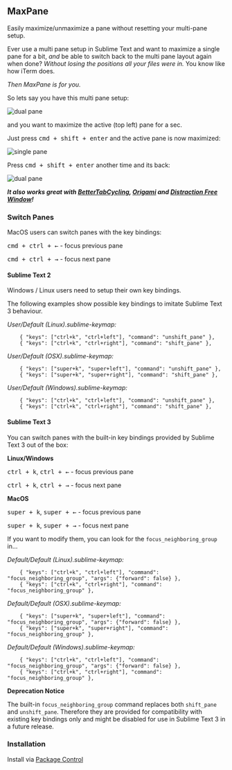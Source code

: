 ## MaxPane

Easily maximize/unmaximize a pane without resetting your multi-pane setup.

Ever use a multi pane setup in Sublime Text and want to maximize a single pane for a bit, *and* be able to switch back to the multi pane layout again when done? *Without losing the positions all your files were in.* You know like how iTerm does.

*Then MaxPane is for you.*

So lets say you have this multi pane setup:

![dual pane](https://raw.github.com/jisaacks/MaxPane/3535650829f9bbb7df2d26428589b9bd47b13591/before.png)

and you want to maximize the active (top left) pane for a sec.

Just press <kbd>cmd + shift + enter</kbd> and the active pane is now maximized:

![single pane](https://raw.github.com/jisaacks/MaxPane/3535650829f9bbb7df2d26428589b9bd47b13591/after.png)

Press <kbd>cmd + shift + enter</kbd> another time and its back:

![dual pane](https://raw.github.com/jisaacks/MaxPane/3535650829f9bbb7df2d26428589b9bd47b13591/before.png)

***It also works great with [BetterTabCycling](https://github.com/ahuff44/sublime-better-tab-cycling), [Origami](https://github.com/SublimeText/Origami) and [Distraction Free Window](https://github.com/aziz/DistractionFreeWindow#changing-layout)!***


### Switch Panes

MacOS users can switch panes with the key bindings:

<kbd>cmd + ctrl + ←</kbd> - focus previous pane

<kbd>cmd + ctrl + →</kbd> - focus next pane


#### Sublime Text 2

Windows / Linux users need to setup their own key bindings.

The following examples show possible key bindings to imitate Sublime Text 3 behaviour.

_User/Default (Linux).sublime-keymap:_

```JS
    { "keys": ["ctrl+k", "ctrl+left"], "command": "unshift_pane" },
    { "keys": ["ctrl+k", "ctrl+right"], "command": "shift_pane" },
```

_User/Default (OSX).sublime-keymap:_

```JS
    { "keys": ["super+k", "super+left"], "command": "unshift_pane" },
    { "keys": ["super+k", "super+right"], "command": "shift_pane" },
```

_User/Default (Windows).sublime-keymap:_

```JS
    { "keys": ["ctrl+k", "ctrl+left"], "command": "unshift_pane" },
    { "keys": ["ctrl+k", "ctrl+right"], "command": "shift_pane" },
```


#### Sublime Text 3 

You can switch panes with the built-in key bindings provided by Sublime Text 3 out of the box:

**Linux/Windows**

<kbd>ctrl + k</kbd>, <kbd>ctrl + ←</kbd> - focus previous pane

<kbd>ctrl + k</kbd>, <kbd>ctrl + →</kbd> - focus next pane

**MacOS**

<kbd>super + k</kbd>, <kbd>super + ←</kbd> - focus previous pane

<kbd>super + k</kbd>, <kbd>super + →</kbd> - focus next pane

If you want to modify them, you can look for the `focus_neighboring_group` in...

_Default/Default (Linux).sublime-keymap:_

```JS
    { "keys": ["ctrl+k", "ctrl+left"], "command": "focus_neighboring_group", "args": {"forward": false} },
    { "keys": ["ctrl+k", "ctrl+right"], "command": "focus_neighboring_group" },
```

_Default/Default (OSX).sublime-keymap:_

```JS
    { "keys": ["super+k", "super+left"], "command": "focus_neighboring_group", "args": {"forward": false} },
    { "keys": ["super+k", "super+right"], "command": "focus_neighboring_group" },
```

_Default/Default (Windows).sublime-keymap:_

```JS
    { "keys": ["ctrl+k", "ctrl+left"], "command": "focus_neighboring_group", "args": {"forward": false} },
    { "keys": ["ctrl+k", "ctrl+right"], "command": "focus_neighboring_group" },
```

**Deprecation Notice**

The built-in `focus_neighboring_group` command replaces both `shift_pane` and `unshift_pane`. Therefore they are provided for compatibility with existing key bindings only and might be disabled for use in Sublime Text 3 in a future release.


### Installation

Install via [Package Control](http://wbond.net/sublime_packages/package_control)
